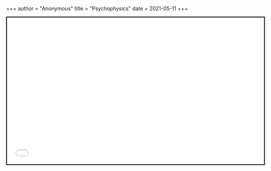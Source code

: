 +++
 author = "Anonymous"
 title = "Psychophysics"
 date = 2021-05-11
+++


 
 <iframe seamless src="/obsidian_port/writeups/nodes/Psychophysics.html" style="width:700px; height:400px; border: 2px solid black"></iframe>